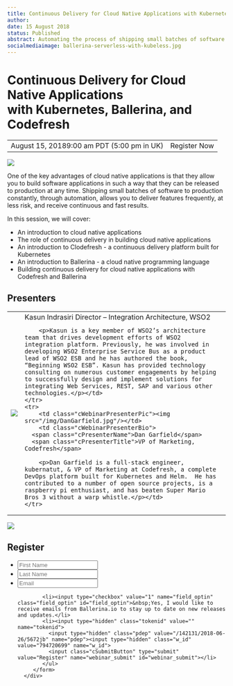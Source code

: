 ```yaml
---
title: Continuous Delivery for Cloud Native Applications with Kubernetes, Ballerina, and Codefresh
author:
date: 15 August 2018
status: Published
abstract: Automating the process of shipping small batches of software to production allows you to deliver features frequently with less risk and receive continuous and fast results.
socialmediaimage: ballerina-serverless-with-kubeless.jpg
---
```

<script src="/js/ballerina-form.js?03"></script><link rel="stylesheet" href="/css/webinar-page.css"></link>

# Continuous Delivery for Cloud Native Applications <br/>with Kubernetes, Ballerina, and Codefresh

<table class="cEventTable">
    <tr>
        <td class="cEventDateContainer"><span class="cEventDate">August 15, 2018</span>9:00 am PDT (5:00 pm in UK)</td>
        <td class="cEventURL"><a class="cEventRegistration" data-toggle="modal" data-target="#webinar_registration" target="_blank" id="iRegisterNow">Register Now</a></td>
    </tr>
</table>

<a href="https://kubeless.io/" target="_blank"><img class="cInlineLogo" src="/img/codefresh-logo-300x145.png"/></a>

One of the key advantages of cloud native applications is that they allow you to build software applications in such a way that they can be released to production at any time. Shipping small batches of software to production constantly, through automation, allows you to deliver features frequently, at less risk, and receive continuous and fast results.

In this session, we will cover:
- An introduction to cloud native applications
- The role of continuous delivery in building cloud native applications
- An introduction to Clodefresh - a continuous delivery platform built for Kubernetes  
- An introduction to Ballerina - a cloud native programming language
- Building continuous delivery for cloud native applications with Codefresh and Ballerina

## Presenters

<table class="cWebinarPresenter">
    <tr>
        <td class="cWebinarPresenterPic"><img src="//con.ballerina.io/wp-content/themes/ballerinacon/images/speakers/kasun.jpg"/></td>
        <td class="cWebinarPresenterBio">
      <span class="cPresenterName">Kasun Indrasiri</span>
      <span class="cPresenterTitle">Director – Integration Architecture, WSO2</span>

        <p>Kasun is a key member of WSO2’s architecture team that drives development efforts of WSO2 integration platform. Previously, he was involved in developing WSO2 Enterprise Service Bus as a product lead of WSO2 ESB and he has authored the book, “Beginning WSO2 ESB”. Kasun has provided technology consulting on numerous customer engagements by helping to successfully design and implement solutions for integrating Web Services, REST, SAP and various other technologies.</p></td>
    </tr>
    <tr>
        <td class="cWebinarPresenterPic"><img src="/img/DanGarfield.jpg"/></td>
        <td class="cWebinarPresenterBio">
      <span class="cPresenterName">Dan Garfield</span>
      <span class="cPresenterTitle">VP of Marketing, Codefresh</span>

        <p>Dan Garfield is a full-stack engineer, kubernatut, & VP of Marketing at Codefresh, a complete DevOps platform built for Kubernetes and Helm.  He has contributed to a number of open source projects, is a raspberry pi enthusiast, and has beaten Super Mario Bros 3 without a warp whistle.</p></td>
    </tr>
</table>

<div id="webinar_registration" class="modal fade" role="dialog">
<div class="modal-dialog">
   <div class="modal-content">
      <div class="col-xs-12 col-sm-12 com-md-12 col-lg-12 cWebinarForm">
            <img class="cCloseButton" data-dismiss="modal" src="/img/close.svg"/>
         <h2>Register </h2>
         <form name="webinarForm" method="post" action="" id="webinarForm">
             <ul>
            <li><input type="text" maxlength="50" value="" name="first_name" placeholder="First Name" title="First Name" class="cTextfieldstyle contact_first_name"></li>
            <li><input type="text" maxlength="50" value="" name="last_name" placeholder="Last Name" title="Last Name" class="cTextfieldstyle contact_last_name"></li>
            <li><input type="text" maxlength="50" value="" name="email" placeholder="Email" title="Email" class="cTextfieldstyle contact_email"></li>

            <li><input type="checkbox" value="1" name="field_optin" class="field_optin" id="field_optin">&nbsp;Yes, I would like to receive emails from Ballerina.io to stay up to date on new releases and updates.</li>
            <li><input type="hidden" class="tokenid" value="" name="tokenid">
              <input type="hidden" class="pdep" value="/142131/2018-06-26/5672jb" name="pdep"><input type="hidden" class="w_id" value="794720699" name="w_id">
              <input class="cSubmitButton" type="submit" value="Register" name="webinar_submit" id="webinar_submit"></li>
            </ul>
         </form>
      </div>
</div>
</div>
</div>

